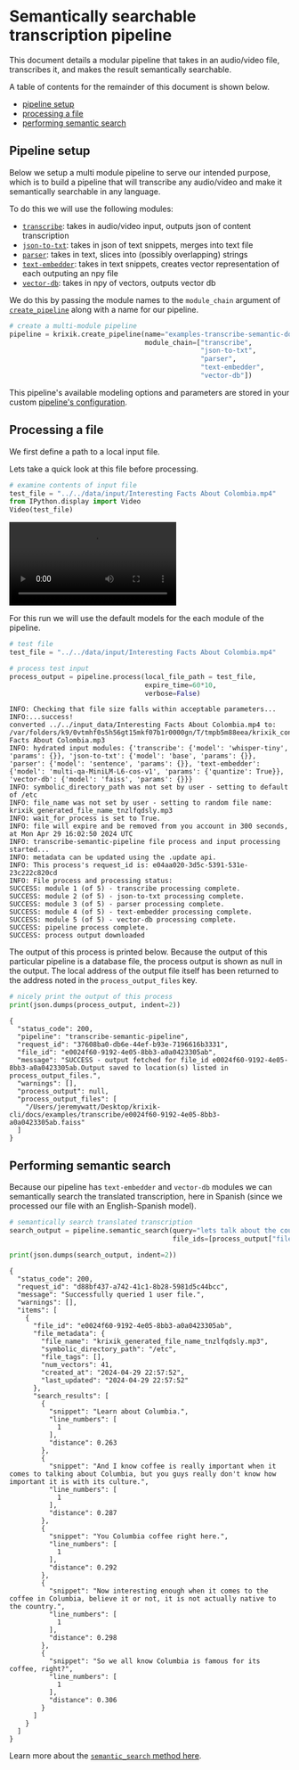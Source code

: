 # Semantically searchable transcription pipeline

This document details a modular pipeline that takes in an audio/video file, transcribes it, and makes the result semantically searchable.

A table of contents for the remainder of this document is shown below.


- [pipeline setup](#pipeline-setup)
- [processing a file](#processing-a-file)
- [performing semantic search](#performing-semantic-search)


## Pipeline setup

Below we setup a multi module pipeline to serve our intended purpose, which is to build a pipeline that will transcribe any audio/video and make it semantically searchable in any language.

To do this we will use the following modules:

- [`transcribe`](modules/transcribe.md): takes in audio/video input, outputs json of content transcription
- [`json-to-txt`](modules/json-to-txt.md): takes in json of text snippets, merges into text file
- [`parser`](modules/parser.md): takes in text, slices into (possibly overlapping) strings
- [`text-embedder`](modules/text-embedder.md): takes in text snippets, creates vector representation of each outputing an npy file
- [`vector-db`](modules/vector-db.md): takes in npy of vectors, outputs vector db

We do this by passing the module names to the `module_chain` argument of [`create_pipeline`](system/create_save_load.md) along with a name for our pipeline.


```python
# create a multi-module pipeline
pipeline = krixik.create_pipeline(name="examples-transcribe-semantic-docs",
                                  module_chain=["transcribe",
                                                "json-to-txt",
                                                "parser",
                                                "text-embedder",
                                                "vector-db"])
```

This pipeline's available modeling options and parameters are stored in your custom [pipeline's configuration](system/create_save_load.md).

## Processing a file

We first define a path to a local input file.

Lets take a quick look at this file before processing.


```python
# examine contents of input file
test_file = "../../data/input/Interesting Facts About Colombia.mp4"
from IPython.display import Video
Video(test_file)
```




<video src="../../input_data/Interesting Facts About Colombia.mp4" controls  >
      Your browser does not support the <code>video</code> element.
    </video>



For this run we will use the default models for the each module of the pipeline.


```python
# test file
test_file = "../../data/input/Interesting Facts About Colombia.mp4"

# process test input
process_output = pipeline.process(local_file_path = test_file,
                                  expire_time=60*10,
                                  verbose=False)
```

    INFO: Checking that file size falls within acceptable parameters...
    INFO:...success!
    converted ../../input_data/Interesting Facts About Colombia.mp4 to: /var/folders/k9/0vtmhf0s5h56gt15mkf07b1r0000gn/T/tmpb5m88eea/krixik_converted_version_Interesting Facts About Colombia.mp3
    INFO: hydrated input modules: {'transcribe': {'model': 'whisper-tiny', 'params': {}}, 'json-to-txt': {'model': 'base', 'params': {}}, 'parser': {'model': 'sentence', 'params': {}}, 'text-embedder': {'model': 'multi-qa-MiniLM-L6-cos-v1', 'params': {'quantize': True}}, 'vector-db': {'model': 'faiss', 'params': {}}}
    INFO: symbolic_directory_path was not set by user - setting to default of /etc
    INFO: file_name was not set by user - setting to random file name: krixik_generated_file_name_tnzlfqdsly.mp3
    INFO: wait_for_process is set to True.
    INFO: file will expire and be removed from you account in 300 seconds, at Mon Apr 29 16:02:50 2024 UTC
    INFO: transcribe-semantic-pipeline file process and input processing started...
    INFO: metadata can be updated using the .update api.
    INFO: This process's request_id is: e04aa020-3d5c-5391-531e-23c222c820cd
    INFO: File process and processing status:
    SUCCESS: module 1 (of 5) - transcribe processing complete.
    SUCCESS: module 2 (of 5) - json-to-txt processing complete.
    SUCCESS: module 3 (of 5) - parser processing complete.
    SUCCESS: module 4 (of 5) - text-embedder processing complete.
    SUCCESS: module 5 (of 5) - vector-db processing complete.
    SUCCESS: pipeline process complete.
    SUCCESS: process output downloaded


The output of this process is printed below.  Because the output of this particular pipeline is a database file, the process output is shown as null in the output.  The local address of the output file itself has been returned to the address noted in the `process_output_files` key.


```python
# nicely print the output of this process
print(json.dumps(process_output, indent=2))
```

    {
      "status_code": 200,
      "pipeline": "transcribe-semantic-pipeline",
      "request_id": "37608ba0-db6e-44ef-b93e-7196616b3331",
      "file_id": "e0024f60-9192-4e05-8bb3-a0a0423305ab",
      "message": "SUCCESS - output fetched for file_id e0024f60-9192-4e05-8bb3-a0a0423305ab.Output saved to location(s) listed in process_output_files.",
      "warnings": [],
      "process_output": null,
      "process_output_files": [
        "/Users/jeremywatt/Desktop/krixik-cli/docs/examples/transcribe/e0024f60-9192-4e05-8bb3-a0a0423305ab.faiss"
      ]
    }


## Performing semantic search

Because our pipeline has `text-embedder` and `vector-db` modules we can semantically search the translated transcription, here in Spanish (since we processed our file with an English-Spanish model).  


```python
# semantically search translated transcription
search_output = pipeline.semantic_search(query="lets talk about the country of Colombia", 
                                         file_ids=[process_output["file_id"]])

print(json.dumps(search_output, indent=2))
```

    {
      "status_code": 200,
      "request_id": "d88bf437-a742-41c1-8b28-5981d5c44bcc",
      "message": "Successfully queried 1 user file.",
      "warnings": [],
      "items": [
        {
          "file_id": "e0024f60-9192-4e05-8bb3-a0a0423305ab",
          "file_metadata": {
            "file_name": "krixik_generated_file_name_tnzlfqdsly.mp3",
            "symbolic_directory_path": "/etc",
            "file_tags": [],
            "num_vectors": 41,
            "created_at": "2024-04-29 22:57:52",
            "last_updated": "2024-04-29 22:57:52"
          },
          "search_results": [
            {
              "snippet": "Learn about Columbia.",
              "line_numbers": [
                1
              ],
              "distance": 0.263
            },
            {
              "snippet": "And I know coffee is really important when it comes to talking about Columbia, but you guys really don't know how important it is with its culture.",
              "line_numbers": [
                1
              ],
              "distance": 0.287
            },
            {
              "snippet": "You Columbia coffee right here.",
              "line_numbers": [
                1
              ],
              "distance": 0.292
            },
            {
              "snippet": "Now interesting enough when it comes to the coffee in Columbia, believe it or not, it is not actually native to the country.",
              "line_numbers": [
                1
              ],
              "distance": 0.298
            },
            {
              "snippet": "So we all know Columbia is famous for its coffee, right?",
              "line_numbers": [
                1
              ],
              "distance": 0.306
            }
          ]
        }
      ]
    }


Learn more about the [`semantic_search` method here](system/semantic_search.md).
